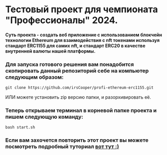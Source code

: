 # Тестовый проект для чемпионата "Профессионалы" 2024.
#### Суть проекта - создать веб приложение с использованием блокчейн технологии Ethereum для взаимодействия с nft токенами используя стандарт ERC1155 для самих nft, и стандарт ERC20 в качестве внутренней валюты нашей платформы.

### Для запуска готового решения вам понадобится скопировать данный репозиторий себе на компьютер следующим образом:
```
git clone https://github.com/irsCooper/profi-ethereum-erc1155.git
```
ИЛИ можете установить zip версию папки, и разорхивировать её.
### Теперь открываем терминал в корневой папке проекта и пишем следующую команду:
```
bash start.sh
```

### Если вам захочется повторить этот проект вы можете посмотреть подробный туториал [вот тут :)](https://github.com/irsCooper/profi-ethereum-erc1155/blob/main/TUTORIAL.md)
